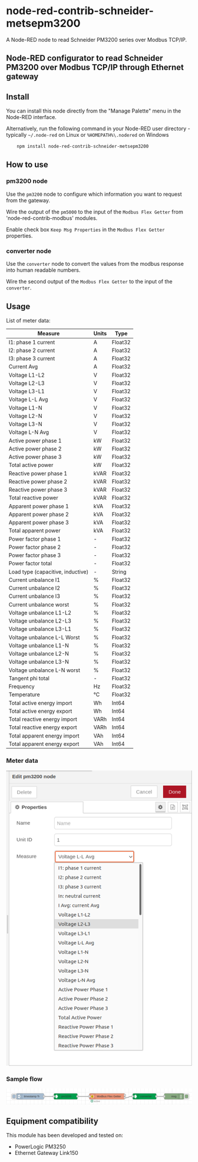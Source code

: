 # node-red-contrib-schneider-metsepm3200
A Node-RED node to read Schneider PM3200 series over Modbus TCP/IP.
## Node-RED configurator to read Schneider PM3200 over Modbus TCP/IP through Ethernet gateway

## Install
You can install this node directly from the "Manage Palette" menu in the Node-RED interface.

Alternatively, run the following command in your Node-RED user directory - typically `~/.node-red` on Linux or `%HOMEPATH%\.nodered` on Windows

        npm install node-red-contrib-schneider-metsepm3200 

## How to use

### pm3200 node
Use the `pm3200` node to configure which information you want to request from the gateway.

Wire the output of the `pm5000` to the input of the `Modbus Flex Getter` from 'node-red-contrib-modbus' modules.

Enable check box `Keep Msg Properties` in the `Modbus Flex Getter` properties.

### converter node
Use the `converter` node to convert the values from the modbus response into human readable numbers.

Wire the second output of the `Modbus Flex Getter` to the input of the `converter`.

## Usage
List of meter data:

| Measure                            | Units                 | Type          | 
| ---------------------------------- | --------------------- | ------------- | 
|  I1: phase 1 current               | A                     | Float32       | 
|  I2: phase 2 current               | A                     | Float32       |
|  I3: phase 3 current               | A                     | Float32       |
|  Current Avg                       | A                     | Float32       |
|  Voltage L1-L2                     | V                     | Float32       |
|  Voltage L2-L3                     | V                     | Float32       |
|  Voltage L3-L1                     | V                     | Float32       |
|  Voltage L-L Avg                   | V                     | Float32       |
|  Voltage L1-N                      | V                     | Float32       |
|  Voltage L2-N                      | V                     | Float32       |
|  Voltage L3-N                      | V                     | Float32       |
|  Voltage L-N Avg                   | V                     | Float32       |
|  Active power phase 1              | kW                    | Float32       |
|  Active power phase 2              | kW                    | Float32       |
|  Active power phase 3              | kW                    | Float32       |
|  Total active power                | kW                    | Float32       |
|  Reactive power phase 1            | kVAR                  | Float32       |
|  Reactive power phase 2            | kVAR                  | Float32       |
|  Reactive power phase 3            | kVAR                  | Float32       |
|  Total reactive power              | kVAR                  | Float32       |
|  Apparent power phase 1            | kVA                   | Float32       |
|  Apparent power phase 2            | kVA                   | Float32       |
|  Apparent power phase 3            | kVA                   | Float32       |
|  Total apparent power              | kVA                   | Float32       |
|  Power factor phase 1              | -                     | Float32       |
|  Power factor phase 2              | -                     | Float32       |
|  Power factor phase 3              | -                     | Float32       |
|  Power factor total                | -                     | Float32       |
|  Load type (capacitive, inductive) | -                     | String        |
|  Current unbalance I1              | %                     | Float32       |
|  Current unbalance I2              | %                     | Float32       |
|  Current unbalance I3              | %                     | Float32       |
|  Current unbalance worst           | %                     | Float32       |
|  Voltage unbalance L1-L2           | %                     | Float32       |
|  Voltage unbalance L2-L3           | %                     | Float32       |
|  Voltage unbalance L3-L1           | %                     | Float32       |
|  Voltage unbalance L-L Worst       | %                     | Float32       |
|  Voltage unbalance L1-N            | %                     | Float32       |
|  Voltage unbalance L2-N            | %                     | Float32       |
|  Voltage unbalance L3-N            | %                     | Float32       |
|  Voltage unbalance L-N worst       | %                     | Float32       |
|  Tangent phi total                 | -                     | Float32       |
|  Frequency                         | Hz                    | Float32       |
|  Temperature                       | °C                    | Float32       |
|  Total active energy import        | Wh                    | Int64         |
|  Total active energy export        | Wh                    | Int64         |
|  Total reactive energy import      | VARh                  | Int64         |
|  Total reactive energy export      | VARh                  | Int64         |
|  Total apparent energy import      | VAh                   | Int64         |
|  Total apparent energy export      | VAh                   | Int64         |



### Meter data 
![data-config](docs/data-config.png)

### Sample flow
![sample-flow](docs/sample-flow.png)

## Equipment compatibility

This module has been developed and tested on:
+ PowerLogic PM3250
+ Ethernet Gateway Link150

